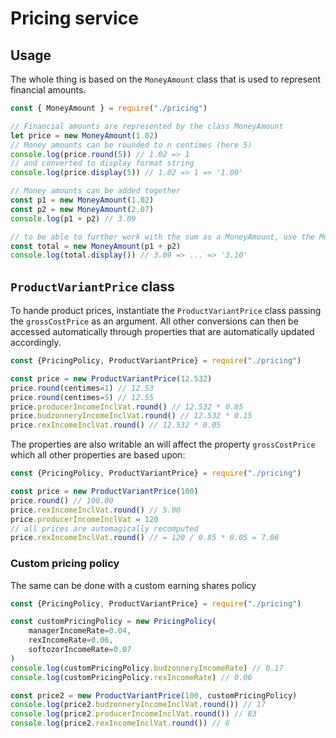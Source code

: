 # Pricing service

## Usage

The whole thing is based on the `MoneyAmount` class that is used to represent
financial amounts.

```js
const { MoneyAmount } = require("./pricing")

// Financial amounts are represented by the class MoneyAmount
let price = new MoneyAmount(1.02)
// Money amounts can be rounded to n centimes (here 5)
console.log(price.round(5)) // 1.02 => 1
// and converted to display format string
console.log(price.display(5)) // 1.02 => 1 => '1.00'

// Money amounts can be added together
const p1 = new MoneyAmount(1.02)
const p2 = new MoneyAmount(2.07)
console.log(p1 + p2) // 3.09

// to be able to further work with the sum as a MoneyAmount, use the MoneyAmount constructor
const total = new MoneyAmount(p1 + p2)
console.log(total.display()) // 3.09 => ... => '3.10'
```

## `ProductVariantPrice` class

To hande product prices, instantiate the `ProductVariantPrice` class passing the
`grossCostPrice` as an argument. All other conversions can then be accessed
automatically through properties that are automatically updated accordingly.

```js
const {PricingPolicy, ProductVariantPrice} = require("./pricing")

const price = new ProductVariantPrice(12.532)
price.round(centimes=1) // 12.53
price.round(centimes=5) // 12.55
price.producerIncomeInclVat.round() // 12.532 * 0.85
price.budzonneryIncomeInclVat.round() // 12.532 * 0.15
price.rexIncomeInclVat.round() // 12.532 * 0.05
```

The properties are also writable an will affect the property `grossCostPrice`
which all other properties are based upon:

```js
const {PricingPolicy, ProductVariantPrice} = require("./pricing")

const price = new ProductVariantPrice(100)
price.round() // 100.00
price.rexIncomeInclVat.round() // 5.00
price.producerIncomeInclVat = 120
// all prices are automagically recomputed
price.rexIncomeInclVat.round() // = 120 / 0.85 * 0.05 = 7.06
```

### Custom pricing policy

The same can be done with a custom earning shares policy

```js
const {PricingPolicy, ProductVariantPrice} = require("./pricing")

const customPricingPolicy = new PricingPolicy(
    managerIncomeRate=0.04,
    rexIncomeRate=0.06, 
    softozorIncomeRate=0.07
)
console.log(customPricingPolicy.budzonneryIncomeRate) // 0.17
console.log(customPricingPolicy.rexIncomeRate) // 0.06

const price2 = new ProductVariantPrice(100, customPricingPolicy)
console.log(price2.budzonneryIncomeInclVat.round()) // 17
console.log(price2.producerIncomeInclVat.round()) // 83
console.log(price2.rexIncomeInclVat.round()) // 6

```
